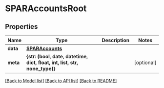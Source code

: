# SPARAccountsRoot


## Properties
Name | Type | Description | Notes
------------ | ------------- | ------------- | -------------
**data** | [**SPARAccounts**](SPARAccounts.md) |  | 
**meta** | **{str: (bool, date, datetime, dict, float, int, list, str, none_type)}** |  | [optional] 

[[Back to Model list]](../README.md#documentation-for-models) [[Back to API list]](../README.md#documentation-for-api-endpoints) [[Back to README]](../README.md)


